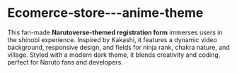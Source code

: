 # Ecomerce-store---anime-theme
This fan-made **Narutoverse-themed registration form** immerses users in the shinobi experience. Inspired by Kakashi, it features a dynamic video background, responsive design, and fields for ninja rank, chakra nature, and village. Styled with a modern dark theme, it blends creativity and coding, perfect for Naruto fans and developers.
